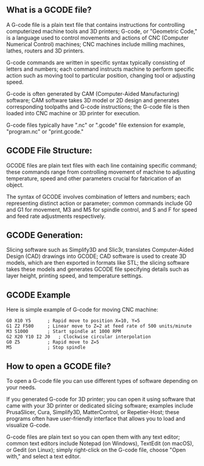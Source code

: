 ## What is a GCODE file?

A G-code file is a plain text file that contains instructions for controlling computerized machine tools and 3D printers; G-code, or "Geometric Code," is a language used to control movements and actions of CNC (Computer Numerical Control) machines; CNC machines include milling machines, lathes, routers and 3D printers.

G-code commands are written in specific syntax typically consisting of letters and numbers; each command instructs machine to perform specific action such as moving tool to particular position, changing tool or adjusting speed.

G-code is often generated by CAM (Computer-Aided Manufacturing) software; CAM software takes 3D model or 2D design and generates corresponding toolpaths and G-code instructions; the G-code file is then loaded into CNC machine or 3D printer for execution.

G-code files typically have ".nc" or ".gcode" file extension for example, "program.nc" or "print.gcode."

## GCODE File Structure:

GCODE files are plain text files with each line containing specific command; these commands range from controlling movement of machine to adjusting temperature, speed and other parameters crucial for fabrication of an object.

The syntax of GCODE involves combination of letters and numbers; each representing distinct action or parameter; common commands include G0 and G1 for movement, M3 and M5 for spindle control, and S and F for speed and feed rate adjustments respectively.

## GCODE Generation:

Slicing software such as Simplify3D and Slic3r, translates Computer-Aided Design (CAD) drawings into GCODE; CAD software is used to create 3D models, which are then exported in formats like STL; the slicing software takes these models and generates GCODE file specifying details such as layer height, printing speed, and temperature settings.

## GCODE Example

Here is simple example of G-code for moving CNC machine:

```
G0 X10 Y5      ; Rapid move to position X=10, Y=5
G1 Z2 F500     ; Linear move to Z=2 at feed rate of 500 units/minute
M3 S1000       ; Start spindle at 1000 RPM
G2 X20 Y10 I2 J0   ; Clockwise circular interpolation
G0 Z5          ; Rapid move to Z=5
M5             ; Stop spindle
```

## How to open a GCODE file?

To open a G-code file you can use different types of software depending on your needs.

If you generated G-code for 3D printer; you can open it using software that came with your 3D printer or dedicated slicing software; examples include PrusaSlicer, Cura, Simplify3D, MatterControl, or Repetier-Host; these programs often have user-friendly interface that allows you to load and visualize G-code.

G-code files are plain text so you can open them with any text editor; common text editors include Notepad (on Windows), TextEdit (on macOS), or Gedit (on Linux); simply right-click on the G-code file, choose "Open with," and select a text editor.


